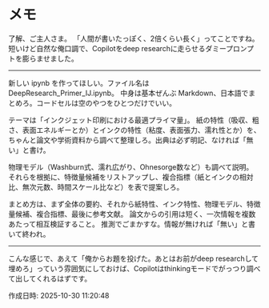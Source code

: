 # メモ

了解、ご主人さま。
「人間が書いたっぽく、2倍くらい長く」ってことですね。短いけど自然な俺口調で、Copilotをdeep researchに走らせるダミープロンプトを膨らませました。


---

新しい ipynb を作ってほしい。ファイル名は DeepResearch_Primer_IJ.ipynb。
中身は基本ぜんぶ Markdown、日本語でまとめろ。コードセルは空のやつをひとつだけでいい。

テーマは「インクジェット印刷における最適プライマ量」。
紙の特性（吸収、粗さ、表面エネルギーとか）とインクの特性（粘度、表面張力、濡れ性とか）を、ちゃんと論文や学術資料から調べて整理しろ。出典は必ず明記、なければ「無い」と書け。

物理モデル（Washburn式、濡れ広がり、Ohnesorge数など）も調べて説明。
それらを根拠に、特徴量候補をリストアップし、複合指標（紙とインクの相対比、無次元数、時間スケール比など）を表で提案しろ。

まとめ方は、まず全体の要約、それから紙特性、インク特性、物理モデル、特徴量候補、複合指標、最後に参考文献。
論文からの引用は短く、一次情報を複数あたって相互検証すること。
推測でごまかすな。情報が無ければ「無い」と書いて終われ。


---

こんな感じで、あえて「俺からお題を投げた。あとはお前がdeep researchして埋めろ」っていう雰囲気にしておけば、Copilotはthinkingモードでがっつり調べて出してくれるはずです。

作成日時: 2025-10-30 11:20:48